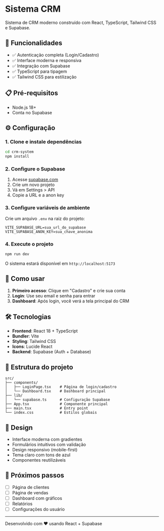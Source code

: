 # Sistema CRM

Sistema de CRM moderno construído com React, TypeScript, Tailwind CSS e Supabase.

## 🚀 Funcionalidades

- ✅ Autenticação completa (Login/Cadastro)
- ✅ Interface moderna e responsiva
- ✅ Integração com Supabase
- ✅ TypeScript para tipagem
- ✅ Tailwind CSS para estilização

## 📋 Pré-requisitos

- Node.js 18+ 
- Conta no Supabase

## ⚙️ Configuração

### 1. Clone e instale dependências
```bash
cd crm-system
npm install
```

### 2. Configure o Supabase

1. Acesse [supabase.com](https://supabase.com)
2. Crie um novo projeto
3. Vá em Settings > API
4. Copie a URL e a anon key

### 3. Configure variáveis de ambiente

Crie um arquivo `.env` na raiz do projeto:
```env
VITE_SUPABASE_URL=sua_url_do_supabase
VITE_SUPABASE_ANON_KEY=sua_chave_anonima
```

### 4. Execute o projeto
```bash
npm run dev
```

O sistema estará disponível em `http://localhost:5173`

## 🎯 Como usar

1. **Primeiro acesso**: Clique em "Cadastro" e crie sua conta
2. **Login**: Use seu email e senha para entrar
3. **Dashboard**: Após login, você verá a tela principal do CRM

## 🛠️ Tecnologias

- **Frontend**: React 18 + TypeScript
- **Bundler**: Vite
- **Styling**: Tailwind CSS
- **Icons**: Lucide React
- **Backend**: Supabase (Auth + Database)

## 📁 Estrutura do projeto

```
src/
├── components/
│   ├── LoginPage.tsx    # Página de login/cadastro
│   └── Dashboard.tsx    # Dashboard principal
├── lib/
│   └── supabase.ts      # Configuração Supabase
├── App.tsx              # Componente principal
├── main.tsx             # Entry point
└── index.css            # Estilos globais
```

## 🎨 Design

- Interface moderna com gradientes
- Formulários intuitivos com validação
- Design responsivo (mobile-first)
- Tema claro com tons de azul
- Componentes reutilizáveis

## 🚀 Próximos passos

- [ ] Página de clientes
- [ ] Página de vendas
- [ ] Dashboard com gráficos
- [ ] Relatórios
- [ ] Configurações do usuário

---

Desenvolvido com ❤️ usando React + Supabase 